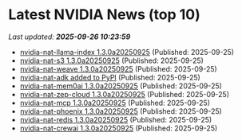 # Latest NVIDIA News (top 10)
_Last updated: **2025-09-26 10:23:59**_

- [nvidia-nat-llama-index 1.3.0a20250925](https://pypi.org/project/nvidia-nat-llama-index/1.3.0a20250925/) (Published: 2025-09-25)
- [nvidia-nat-s3 1.3.0a20250925](https://pypi.org/project/nvidia-nat-s3/1.3.0a20250925/) (Published: 2025-09-25)
- [nvidia-nat-weave 1.3.0a20250925](https://pypi.org/project/nvidia-nat-weave/1.3.0a20250925/) (Published: 2025-09-25)
- [nvidia-nat-adk added to PyPI](https://pypi.org/project/nvidia-nat-adk/) (Published: 2025-09-25)
- [nvidia-nat-mem0ai 1.3.0a20250925](https://pypi.org/project/nvidia-nat-mem0ai/1.3.0a20250925/) (Published: 2025-09-25)
- [nvidia-nat-zep-cloud 1.3.0a20250925](https://pypi.org/project/nvidia-nat-zep-cloud/1.3.0a20250925/) (Published: 2025-09-25)
- [nvidia-nat-mcp 1.3.0a20250925](https://pypi.org/project/nvidia-nat-mcp/1.3.0a20250925/) (Published: 2025-09-25)
- [nvidia-nat-phoenix 1.3.0a20250925](https://pypi.org/project/nvidia-nat-phoenix/1.3.0a20250925/) (Published: 2025-09-25)
- [nvidia-nat-redis 1.3.0a20250925](https://pypi.org/project/nvidia-nat-redis/1.3.0a20250925/) (Published: 2025-09-25)
- [nvidia-nat-crewai 1.3.0a20250925](https://pypi.org/project/nvidia-nat-crewai/1.3.0a20250925/) (Published: 2025-09-25)
